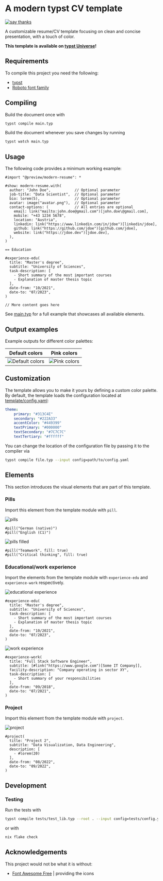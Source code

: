 # A modern typst CV template

[![say thanks](https://img.shields.io/badge/Say%20Thanks-👍-1EAEDB.svg)](https://github.com/peterpf/modern-typst-resume/stargazers)

A customizable resume/CV template focusing on clean and concise presentation, with a touch of color.

**This template is available on [typst Universe](https://typst.app/universe/package/modern-resume)!**

## Requirements

To compile this project you need the following:

- [typst](https://github.com/typst/typst)
- [Roboto font family](https://fonts.google.com/specimen/Roboto)

## Compiling

Build the document once with

```bash
typst compile main.typ
```

Build the document whenever you save changes by running

```bash
typst watch main.typ
```

## Usage

The following code provides a minimum working example:

```typst
#import "@preview/modern-resume": *

#show: modern-resume.with(
  author: "John Doe",           // Optional parameter
  job-title: "Data Scientist",  // Optional parameter
  bio: lorem(5),                // Optional parameter
  avatar: image("avatar.png"),  // Optional parameter
  contact-options: (            // All entries are optional
    email: link("mailto:john.doe@gmail.com")[john.doe\@gmail.com],
    mobile: "+43 1234 5678",
    location: "Austria",
    linkedin: link("https://www.linkedin.com/in/jdoe")[linkedin/jdoe],
    github: link("https://github.com/jdoe")[github.com/jdoe],
    website: link("https://jdoe.dev")[jdoe.dev],
  ),
)

== Education

#experience-edu(
  title: "Master's degree",
  subtitle: "University of Sciences",
  task-description: [
    - Short summary of the most important courses
    - Explanation of master thesis topic
  ],
  date-from: "10/2021",
  date-to: "07/2023",
)

// More content goes here

```

See [main.typ](./main.typ) for a full example that showcases all available elements.

## Output examples

Example outputs for different color palettes:

| Default colors | Pink colors |
|:----------------:|:-------------:|
|![Default colors](./docs/images/demo-navy-dark.png) | ![Pink colors](./docs/images/demo-pink.png)|


## Customization

The template allows you to make it yours by defining a custom color palette.
By default, the template loads the configuration located at [template/config.yaml](https://github.com/peterpf/modern-typst-resume/blob/main/template/config.yaml):

```yaml
theme:
    primary: "#313C4E"
    secondary: "#222A33"
    accentColor: "#449399"
    textPrimary: "#000000"
    textSecondary: "#7C7C7C"
    textTertiary: "#ffffff"
```

You can change the location of the configuration file by passing it to the compiler via

```bash
typst compile file.typ --input config=path/to/config.yaml
```

## Elements

This section introduces the visual elements that are part of this template.

### Pills

Import this element from the template module with `pill`.

![pills](docs/images/pills.png)

```typst
#pill("German (native)")
#pill("English (C1)")
```

![pills filled](docs/images/pills-filled.png)

```typst
#pill("Teamwork", fill: true)
#pill("Critical thinking", fill: true)
```

### Educational/work experience

Import the elements from the template module with `experience-edu` and `experience-work` respectively.

![educational experience](docs/images/educational-experience.png)

```typst
#experience-edu(
  title: "Master's degree",
  subtitle: "University of Sciences",
  task-description: [
    - Short summary of the most important courses
    - Explanation of master thesis topic
  ],
  date-from: "10/2021",
  date-to: "07/2023",
)
```

![work experience](docs/images/work-experience.png)

```typst
#experience-work(
  title: "Full Stack Software Engineer",
  subtitle: [#link("https://www.google.com")[Some IT Company]],
  facility-description: "Company operating in sector XY",
  task-description: [
    - Short summary of your responsibilities
  ],
  date-from: "09/2018",
  date-to: "07/2021",
)
```

### Project

Import this element from the template module with `project`.


![project](docs/images/project.png)

```typst
#project(
  title: "Project 2",
  subtitle: "Data Visualization, Data Engineering",
  description: [
    - #lorem(20)
  ],
  date-from: "08/2022",
  date-to: "09/2022",
)
```

## Development

### Testing

Run the tests with

```bash
typst compile tests/test_lib.typ --root . --input config=tests/config.yaml
```

or with

```bash
nix flake check
```

## Acknowledgements

This project would not be what it is without:

- [Font Awesome Free](https://github.com/FortAwesome/Font-Awesome/) | providing the icons
